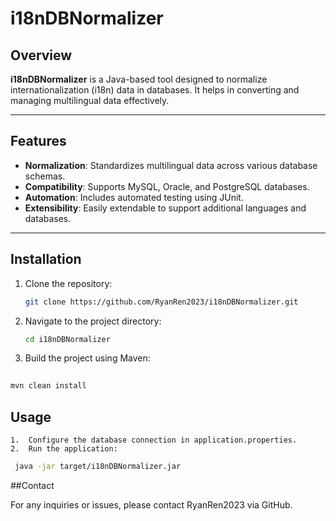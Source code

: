 # i18nDBNormalizer

## Overview
**i18nDBNormalizer** is a Java-based tool designed to normalize internationalization (i18n) data in databases. It helps in converting and managing multilingual data effectively.

---

## Features
- **Normalization**: Standardizes multilingual data across various database schemas.
- **Compatibility**: Supports MySQL, Oracle, and PostgreSQL databases.
- **Automation**: Includes automated testing using JUnit.
- **Extensibility**: Easily extendable to support additional languages and databases.

---

## Installation

1. Clone the repository:
   ```bash
   git clone https://github.com/RyanRen2023/i18nDBNormalizer.git
   ```
2. Navigate to the project directory:
   ```bash
   cd i18nDBNormalizer
   ```
3.	Build the project using Maven:

   ```bash
    
   mvn clean install
   
   ```
## Usage

	1.	Configure the database connection in application.properties.
	2.	Run the application:

   ```bash
    java -jar target/i18nDBNormalizer.jar
   ```

##Contact

For any inquiries or issues, please contact RyanRen2023 via GitHub.
